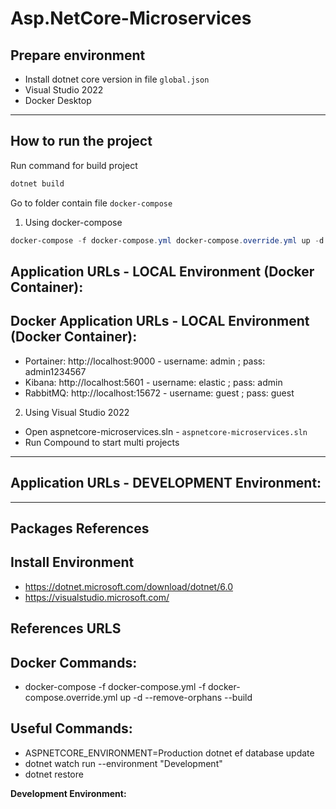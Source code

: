 # Asp.NetCore-Microservices

## Prepare environment

* Install dotnet core version in file `global.json`
* Visual Studio 2022
* Docker Desktop
---
## How to run the project
Run command for build project
```Powershell
dotnet build
```
Go to folder contain file `docker-compose`

1. Using docker-compose
```Powershell
docker-compose -f docker-compose.yml docker-compose.override.yml up -d --remove-orphans
```

## Application URLs - LOCAL Environment (Docker Container):

## Docker Application URLs - LOCAL Environment (Docker Container):
- Portainer: http://localhost:9000 - username: admin ; pass: admin1234567
- Kibana: http://localhost:5601 - username: elastic ; pass: admin
- RabbitMQ: http://localhost:15672 - username: guest ; pass: guest

2. Using Visual Studio 2022
- Open aspnetcore-microservices.sln - `aspnetcore-microservices.sln`
- Run Compound to start multi projects
---

## Application URLs - DEVELOPMENT Environment:

---

## Packages References

## Install Environment
- https://dotnet.microsoft.com/download/dotnet/6.0
- https://visualstudio.microsoft.com/

## References URLS

## Docker Commands:
- docker-compose -f docker-compose.yml -f docker-compose.override.yml up -d --remove-orphans --build

## Useful Commands:
- ASPNETCORE_ENVIRONMENT=Production dotnet ef database update
- dotnet watch run --environment "Development"
- dotnet restore

**Development Environment:**
